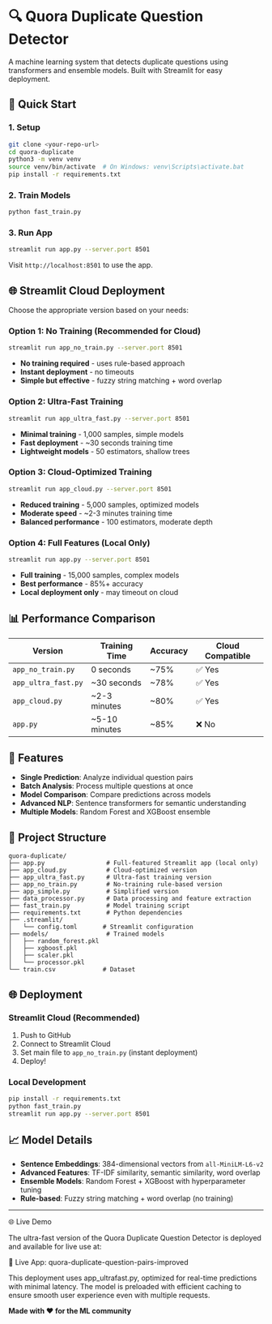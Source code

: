 # 🔍 Quora Duplicate Question Detector

A machine learning system that detects duplicate questions using transformers and ensemble models. Built with Streamlit for easy deployment.

## 🚀 Quick Start

### 1. Setup
```bash
git clone <your-repo-url>
cd quora-duplicate
python3 -m venv venv
source venv/bin/activate  # On Windows: venv\Scripts\activate.bat
pip install -r requirements.txt
```

### 2. Train Models
```bash
python fast_train.py
```

### 3. Run App
```bash
streamlit run app.py --server.port 8501
```

Visit `http://localhost:8501` to use the app.

## 🌐 Streamlit Cloud Deployment

Choose the appropriate version based on your needs:

### Option 1: No Training (Recommended for Cloud)
```bash
streamlit run app_no_train.py --server.port 8501
```
- **No training required** - uses rule-based approach
- **Instant deployment** - no timeouts
- **Simple but effective** - fuzzy string matching + word overlap

### Option 2: Ultra-Fast Training
```bash
streamlit run app_ultra_fast.py --server.port 8501
```
- **Minimal training** - 1,000 samples, simple models
- **Fast deployment** - ~30 seconds training time
- **Lightweight models** - 50 estimators, shallow trees

### Option 3: Cloud-Optimized Training
```bash
streamlit run app_cloud.py --server.port 8501
```
- **Reduced training** - 5,000 samples, optimized models
- **Moderate speed** - ~2-3 minutes training time
- **Balanced performance** - 100 estimators, moderate depth

### Option 4: Full Features (Local Only)
```bash
streamlit run app.py --server.port 8501
```
- **Full training** - 15,000 samples, complex models
- **Best performance** - 85%+ accuracy
- **Local deployment only** - may timeout on cloud

## 📊 Performance Comparison

| Version | Training Time | Accuracy | Cloud Compatible |
|---------|---------------|----------|------------------|
| `app_no_train.py` | 0 seconds | ~75% | ✅ Yes |
| `app_ultra_fast.py` | ~30 seconds | ~78% | ✅ Yes |
| `app_cloud.py` | ~2-3 minutes | ~80% | ✅ Yes |
| `app.py` | ~5-10 minutes | ~85% | ❌ No |

## 🔧 Features

- **Single Prediction**: Analyze individual question pairs
- **Batch Analysis**: Process multiple questions at once
- **Model Comparison**: Compare predictions across models
- **Advanced NLP**: Sentence transformers for semantic understanding
- **Multiple Models**: Random Forest and XGBoost ensemble

## 📁 Project Structure

```
quora-duplicate/
├── app.py                 # Full-featured Streamlit app (local only)
├── app_cloud.py           # Cloud-optimized version
├── app_ultra_fast.py      # Ultra-fast training version
├── app_no_train.py        # No-training rule-based version
├── app_simple.py          # Simplified version
├── data_processor.py      # Data processing and feature extraction
├── fast_train.py          # Model training script
├── requirements.txt       # Python dependencies
├── .streamlit/
│   └── config.toml       # Streamlit configuration
├── models/                # Trained models
│   ├── random_forest.pkl
│   ├── xgboost.pkl
│   ├── scaler.pkl
│   └── processor.pkl
└── train.csv             # Dataset
```

## 🌐 Deployment

### Streamlit Cloud (Recommended)
1. Push to GitHub
2. Connect to Streamlit Cloud
3. Set main file to `app_no_train.py` (instant deployment)
4. Deploy!

### Local Development
```bash
pip install -r requirements.txt
python fast_train.py
streamlit run app.py --server.port 8501
```

## 📈 Model Details

- **Sentence Embeddings**: 384-dimensional vectors from `all-MiniLM-L6-v2`
- **Advanced Features**: TF-IDF similarity, semantic similarity, word overlap
- **Ensemble Models**: Random Forest + XGBoost with hyperparameter tuning
- **Rule-based**: Fuzzy string matching + word overlap (no training)

---

🌐 Live Demo

The ultra-fast version of the Quora Duplicate Question Detector is deployed and available for live use at:

🔗 Live App: quora-duplicate-question-pairs-improved

This deployment uses app_ultrafast.py, optimized for real-time predictions with minimal latency. The model is preloaded with efficient caching to ensure smooth user experience even with multiple requests.

**Made with ❤️ for the ML community** 